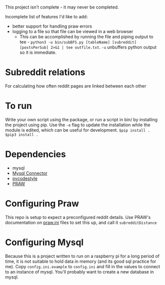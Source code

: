 This project isn't complete - it may never be completed.

Incomplete list of features I'd like to add:
* better support for handling praw errors
* logging to a file so that file can be viewed in a web browser
  * This can be accomplished by running the file and piping output to tee - `python3 -u bin/subBFS.py [tableName] [subreddit] [postsPerSub] 2>&1 | tee outfile.txt`. `-u` unbuffers python output so it is immediate. 

# Subreddit relations
For calculating how often reddit pages are linked between each other

# To run
Write your own script using the package, or run a script in bin/ by installing
the project using pip. Use the `-e` flag to update the installation while the
module is edited, which can be useful for development.
`$pip install .`
`$pip3 install .`

# Dependencies
* mysql
* [Mysql Connector](https://dev.mysql.com/downloads/connector/python/)
* [pycodestyle](https://github.com/PyCQA/pycodestyle)
* [PRAW](http://praw.readthedocs.io/en/latest/index.html)

# Configuring Praw
This repo is setup to expect a preconfigured reddit details. Use PRAW's documentation on [praw.ini](http://praw.readthedocs.io/en/latest/getting_started/configuration/prawini.html?highlight=ini) files to set this up, and call it `subredditDistance`

# Configuring Mysql
Because this is a project written to run on a raspberry pi for a long period of time, it is not suitable to hold data in memory (and its good sql practice for me). Copy `config.ini.example` to `config.ini` and fill in the values to connect to an instance of mysql. You'll probably want to create a new database in mysql.

